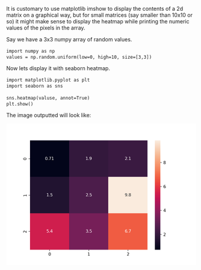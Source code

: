 It is customary to use matplotlib imshow to display the contents 
of a 2d matrix on a graphical way, but for small matrices (say smaller
than 10x10 or so) it might make sense to display the heatmap while printing
the numeric values of the pixels in the array.

Say we have a 3x3 numpy array of random values.

```
import numpy as np
values = np.random.uniform(low=0, high=10, size=[3,3])
```

Now lets display it with seaborn heatmap.

```
import matplotlib.pyplot as plt
import seaborn as sns

sns.heatmap(valuse, annot=True)
plt.show()
```

The image outputted will look like:

![Numerical values plot](/assets/images/2019-04-14-heatmap.png)
